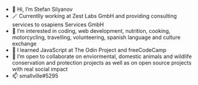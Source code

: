 - 👋 Hi, I’m Stefan Silyanov
- 🪄 Currentlly working at Zest Labs GmbH and providing consulting services to osapiens Services GmbH
- 👀 I’m interested in coding, web development, nutrition, cooking, motorcycling, travelling, volunteering, spanish language and culture exchange
- 🌱 I learned JavaScript at The Odin Project and freeCodeCamp
- 💞️ I’m open to collaborate on enviormental, domestic animals and wildlife conservation and protection projects as well as on open source projects with real social impact
- 📫 smallville#5295

<!--- 
smallville-s/smallville-s is a ✨ special ✨ repository because its `README.md` (this file) appears on your GitHub profile.
You can click the Preview link to take a look at your changes.
--->
